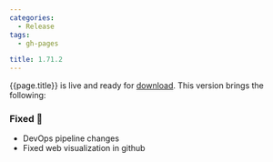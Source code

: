 ```yaml
---
categories:
  - Release
tags:
  - gh-pages

title: 1.71.2
---
```


{{page.title}} is live and ready for [download](https://github.com/MaibornWolff/codecharta/releases/tag/{{page.title}}). This version brings the following:

### Fixed 🐞

- DevOps pipeline changes
- Fixed web visualization in github
